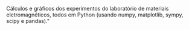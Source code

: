 Cálculos e gráficos dos experimentos do laboratório de materiais eletromagnéticos, todos em Python (usando numpy, matplotlib, sympy, scipy e pandas)."
